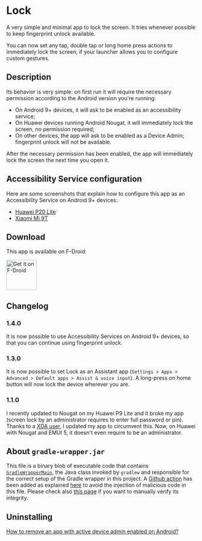 # Lock

A very simple and minimal app to lock the screen. It tries whenever possible to keep fingerprint unlock available.

You can now set any tap, double tap or long home press actions to immediately lock the screen, if your launcher allows you to configure custom gestures.

## Description

Its behavior is very simple: on first run it will require the necessary permission according to the Android version you're running:

- On Android 9+ devices, it will ask to be enabled as an accessibility service;
- On Huawei devices running Android Nougat, it will immediately lock the screen, no permission required;
- On other devices, the app will ask to be enabled as a Device Admin; fingerprint unlock will not be available.

After the necessary permission has been enabled, the app will immediately lock the screen the next time you open it.

## Accessibility Service configuration

Here are some screenshots that explain how to configure this app as an Accessibility Service on Android 9+ devices:

- [Huawei P20 Lite](docs/ane-lx1.jpg)
- [Xiaomi Mi 9T](docs/davinci_eea.jpg)

## Download

This app is available on F-Droid:

[<img src="https://f-droid.org/badge/get-it-on.png"
      alt="Get it on F-Droid"
      height="80">](https://f-droid.org/app/name.seguri.android.lock)

## Changelog

### 1.4.0

It is now possible to use Accessibility Services on Android 9+ devices, so that you can continue using fingerprint unlock.

### 1.3.0

It is now possible to set Lock as an Assistant app (`Settings > Apps > Advanced > Default apps > Assist & voice input`). A long-press on home button will now lock the device wherever you are.

### 1.1.0

I recently updated to Nougat on my Huawei P9 Lite and it broke my app (screen lock by an administrator requires to enter full password or pin).
Thanks to a [XDA user][3], I updated my app to circumvent this.
Now, on Huawei with Nougat and EMUI 5, it doesn't even require to be an administrator.

## About `gradle-wrapper.jar`

This file is a binary blob of executable code that contains [`GradleWrapperMain`](https://github.com/gradle/gradle/blob/master/subprojects/wrapper/src/main/java/org/gradle/wrapper/GradleWrapperMain.java), the Java class invoked by `gradlew` and responsible for the correct setup of the Gradle wrapper in this project. A [Github action](.github/workflows/gradle-wrapper-validation.yml) has been added as explained [here](https://github.com/marketplace/actions/gradle-wrapper-validation#the-gradle-wrapper-problem-in-open-source) to avoid the injection of malicious code in this file. Please check also [this page](https://docs.gradle.org/current/userguide/gradle_wrapper.html#wrapper_checksum_verification) if you want to manually verify its integrity.

## Uninstalling

[How to remove an app with active device admin enabled on Android?][2]


[1]: https://github.com/ligi/FAST
[2]: https://stackoverflow.com/questions/5387582/how-to-remove-an-app-with-active-device-admin-enabled-on-android
[3]: https://forum.xda-developers.com/showpost.php?p=70712987&postcount=5
